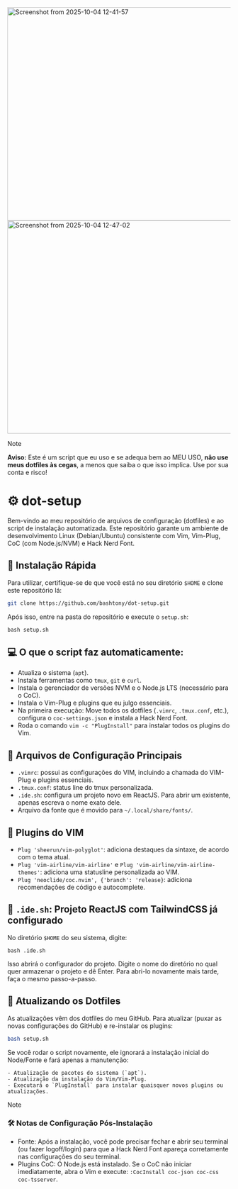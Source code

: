 <img width="754" height="481" alt="Screenshot from 2025-10-04 12-41-57" src="https://github.com/user-attachments/assets/9597fc29-84d2-4a50-8584-7e65540610c9" />
<img width="754" height="481" alt="Screenshot from 2025-10-04 12-47-02" src="https://github.com/user-attachments/assets/fcbb7884-2eab-4548-a9eb-4be2476c9ae4" />

>[!NOTE]
> **Aviso:** Este é um script que eu uso e se adequa bem ao MEU USO, **não use meus dotfiles às cegas**, a menos que saiba o que isso implica. Use por sua conta e risco!

# ⚙️ dot-setup

Bem-vindo ao meu repositório de arquivos de configuração (dotfiles) e ao script de instalação automatizada. Este repositório garante um ambiente de desenvolvimento Linux (Debian/Ubuntu) consistente com Vim, Vim-Plug, CoC (com Node.js/NVM) e Hack Nerd Font.

## 🚀 Instalação Rápida

Para utilizar, certifique-se de que você está no seu diretório `$HOME` e clone este repositório lá:

```bash
git clone https://github.com/bashtony/dot-setup.git
```
Após isso, entre na pasta do repositório e execute o `setup.sh`:
```shell
bash setup.sh
```
## 💻 O que o script faz automaticamente:
  - Atualiza o sistema (`apt`).
  - Instala ferramentas como `tmux`, `git` e `curl`.
  - Instala o gerenciador de versões NVM e o Node.js LTS (necessário para o CoC).
  - Instala o Vim-Plug e plugins que eu julgo essenciais.
  - Na primeira execução: Move todos os dotfiles (`.vimrc`, `.tmux.conf`, etc.), configura o `coc-settings.json` e instala a Hack Nerd Font.
  - Roda o comando `vim -c "PlugInstall"` para instalar todos os plugins do Vim.

## 📂 Arquivos de Configuração Principais
- ``.vimrc``: possui as configurações do VIM, incluindo a chamada do VIM-Plug e plugins essenciais.
- ``.tmux.conf``: status line do tmux personalizada.
- ``.ide.sh``: configura um projeto novo em ReactJS. Para abrir um existente, apenas escreva o nome exato dele.
- Arquivo da fonte que é movido para `~/.local/share/fonts/`.

## 🔧 Plugins do VIM
- `Plug 'sheerun/vim-polyglot'`: adiciona destaques da sintaxe, de acordo com o tema atual.
- `Plug 'vim-airline/vim-airline'` e `Plug 'vim-airline/vim-airline-themes'`: adiciona uma statusline personalizada ao VIM.
- `Plug 'neoclide/coc.nvim', {'branch': 'release}`: adiciona recomendações de código e autocomplete.

## 🤖 `.ide.sh`: Projeto ReactJS com TailwindCSS já configurado

No diretório `$HOME` do seu sistema, digite:
```
bash .ide.sh
```
Isso abrirá o configurador do projeto.
Digite o nome do diretório no qual quer armazenar o projeto e dê Enter. Para abri-lo novamente mais tarde, faça o mesmo passo-a-passo.

## 🔄 Atualizando os Dotfiles
As atualizações vêm dos dotfiles do meu GitHub.
Para atualizar (puxar as novas configurações do GitHub) e re-instalar os plugins:

```bash
bash setup.sh
```

Se você rodar o script novamente, ele ignorará a instalação inicial do Node/Fonte e fará apenas a manutenção:

```
- Atualização de pacotes do sistema (`apt`).
- Atualização da instalação do Vim/Vim-Plug.
- Executará o `PlugInstall` para instalar quaisquer novos plugins ou atualizações.
```

>[!NOTE]
>### 🛠️ Notas de Configuração Pós-Instalação
> - Fonte: Após a instalação, você pode precisar fechar e abrir seu terminal (ou fazer logoff/login) para que a Hack Nerd Font apareça corretamente nas configurações do seu terminal.
> - Plugins CoC: O Node.js está instalado. Se o CoC não iniciar imediatamente, abra o Vim e execute: `:CocInstall coc-json coc-css coc-tsserver`.
